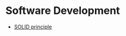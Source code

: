 # Software Development

- [SOLID principle](https://stackoverflow.blog/2021/11/01/why-solid-principles-are-still-the-foundation-for-modern-software-architecture/)